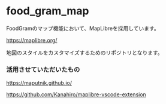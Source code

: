 # food_gram_map

FoodGramのマップ機能において、MapLibreを採用しています。

https://maplibre.org/

地図のスタイルをカスタマイズするためのリポジトリとなります。

### 活用させていただいたもの

https://maputnik.github.io/

https://github.com/Kanahiro/maplibre-vscode-extension
